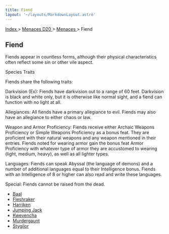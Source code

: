 ```yaml
---
title: Fiend
layout: '~/layouts/MarkdownLayout.astro'
---
```


[ Index ](/) > [ Menaces D20 ](/menaces.d20) > [ Menaces ](/menaces.d20/menaces) > Fiend

##  Fiend

Fiends appear in countless forms, although their physical characteristics
often reflect some sin or other vile aspect.

Species Traits

Fiends share the following traits:

Darkvision (Ex): Fiends have darkvision out to a range of 60 feet. Darkvision
is black and white only, but it is otherwise like normal sight, and a fiend
can function with no light at all.

Allegiances: All fiends have a primary allegiance to evil. Fiends may also
have an allegiance to either chaos or law.

Weapon and Armor Proficiency: Fiends receive either Archaic Weapons
Proficiency or Simple Weapons Proficiency as a bonus feat. They are proficient
with their natural weapons and any weapon mentioned in their entries. Fiends
noted for wearing armor gain the bonus feat Armor Proficiency with whatever
type of armor they are accustomed to wearing (light, medium, heavy), as well
as all lighter types.

Languages: Fiends can speak Abyssal (the language of demons) and a number of
additional languages equal to their Intelligence bonus. Fiends with an
Intelligence of 8 or higher can also read and write these languages.

Special: Fiends cannot be raised from the dead.

  * [ Baal ](/menaces.d20/menaces/fiend/baal)
  * [ Fleshraker ](/menaces.d20/menaces/fiend/fleshraker)
  * [ Harriken ](/menaces.d20/menaces/fiend/harriken)
  * [ Jumping Jack ](/menaces.d20/menaces/fiend/jumping.jack)
  * [ Kwevencha ](/menaces.d20/menaces/fiend/kwevencha)
  * [ Murdergaunt ](/menaces.d20/menaces/fiend/murdergaunt)
  * [ Stygilor ](/menaces.d20/menaces/fiend/stygilor)

